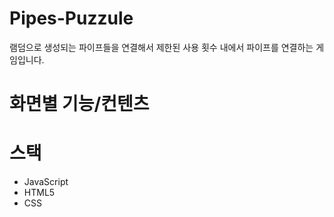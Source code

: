 # Pipes-Puzzule
램덤으로 생성되는 파이프들을 연결해서 제한된 사용 횟수 내에서 파이프를 연결하는 게임입니다.

# 화면별 기능/컨텐츠


# 스택
<ul>
  <li>JavaScript</li>
  <li>HTML5</li>
  <li>CSS</li>
</ul>



